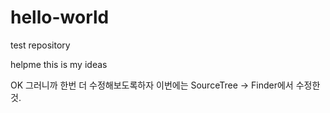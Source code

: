 # hello-world
test repository

helpme this is my ideas

OK 그러니까 한번 더 수정해보도록하자
이번에는 SourceTree -> Finder에서 수정한 것.